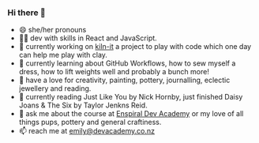 ### Hi there 👋

- 😄 she/her pronouns
- 🧚🏼 dev with skills in React and JavaScript.
- 🔭 currently working on [kiln-it](https://github.com/emilyparkes/kiln-it) a project to play with code which one day can help me play with clay.
- 🌱 currently learning about GitHub Workflows, how to sew myself a dress, how to lift weights well and probably a bunch more!
- 🎨 have a love for creativity, painting, pottery, journalling, eclectic jewellery and reading.
- 📖 currently reading Just Like You by Nick Hornby, just finished Daisy Joans & The Six by Taylor Jenkns Reid.
- 💬 ask me about the course at [Enspiral Dev Academy](https://devacademy.co.nz/) or my love of all things pups, pottery and general craftiness. 
- 📫 reach me at emily@devacademy.co.nz

